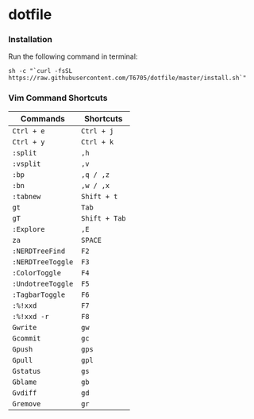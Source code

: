 # dotfile

### Installation

Run the following command in terminal: 

```terminal
sh -c "`curl -fsSL https://raw.githubusercontent.com/T6705/dotfile/master/install.sh`"
```

### Vim Command Shortcuts

Commands | Shortcuts
--- | ---
`Ctrl + e` | `Ctrl + j`
`Ctrl + y` | `Ctrl + k`
`:split` | `,h`
`:vsplit` | `,v`
`:bp` | `,q / ,z`
`:bn` | `,w / ,x`
`:tabnew` | `Shift + t`
`gt` | `Tab`
`gT` | `Shift + Tab`
`:Explore` | `,E`
`za` | `SPACE`
`:NERDTreeFind` | `F2`
`:NERDTreeToggle` | `F3`
`:ColorToggle` | `F4`
`:UndotreeToggle` | `F5`
`:TagbarToggle` | `F6`
`:%!xxd` | `F7`
`:%!xxd -r` | `F8`
`Gwrite` | `gw`
`Gcommit` | `gc`
`Gpush` | `gps`
`Gpull` | `gpl`
`Gstatus` | `gs`
`Gblame` | `gb`
`Gvdiff` | `gd`
`Gremove` | `gr`
